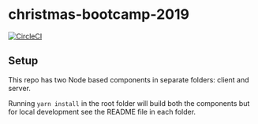 # christmas-bootcamp-2019

[![CircleCI](https://circleci.com/gh/NoxHarmonium/christmas-bootcamp-2019.svg?style=svg)](https://circleci.com/gh/NoxHarmonium/christmas-bootcamp-2019)

## Setup

This repo has two Node based components in separate folders: client and server.

Running `yarn install` in the root folder will build both the components
but for local development see the README file in each folder.
